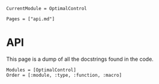 ```@meta
CurrentModule = OptimalControl 
```

```@contents
Pages = ["api.md"]
```

# API
This page is a dump of all the docstrings found in the code. 

```@autodocs
Modules = [OptimalControl]
Order = [:module, :type, :function, :macro]
```